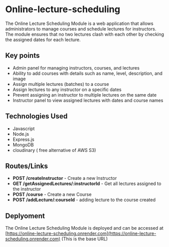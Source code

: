 # Online-lecture-scheduling

The Online Lecture Scheduling Module is a web application that allows administrators to manage courses and schedule lectures for instructors. The module ensures that no two lectures clash with each other by checking the assigned dates for each lecture.

## Key points

- Admin panel for managing instructors, courses, and lectures
- Ability to add courses with details such as name, level, description, and image
- Assign multiple lectures (batches) to a course
- Assign lectures to any instructor on a specific dates
- Prevent assigning an instructor to multiple lectures on the same date
- Instructor panel to view assigned lectures with dates and course names

## Technologies Used

- Javascript
- Node.js
- Express.js
- MongoDB
- cloudinary ( free alternative of AWS S3)

## Routes/Links

- **POST /createInstructor** - Create a new Instructor
- **GET /getAssignedLectures/:instructorId** - Get all lectures assigned to the instructor
- **POST /course** - Create a new Course
- **POST /addLecture/:courseId** - adding lecture to the course created 

## Deplyoment

The Online Lecture Scheduling Module is deployed and can be accessed at [https://online-lecture-scheduling.onrender.com](https://online-lecture-scheduling.onrender.com) (This is the base URL)
